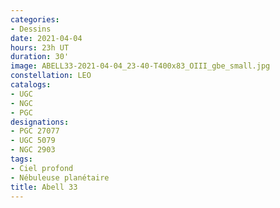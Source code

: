 ```yaml
---
categories:
- Dessins
date: 2021-04-04
hours: 23h UT
duration: 30'
image: ABELL33-2021-04-04_23-40-T400x83_OIII_gbe_small.jpg
constellation: LEO
catalogs:
- UGC
- NGC
- PGC
designations:
- PGC 27077
- UGC 5079 
- NGC 2903
tags:
- Ciel profond
- Nébuleuse planétaire
title: Abell 33
---
```

